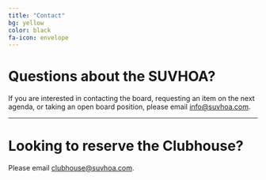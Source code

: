 ```yaml
---
title: "Contact"
bg: yellow
color: black
fa-icon: envelope
---
```


# Questions about the SUVHOA?
If you are interested in contacting the board, requesting an item on the next agenda, or taking an open board position, please email info@suvhoa.com.

----------

# Looking to reserve the Clubhouse?
Please email clubhouse@suvhoa.com.
